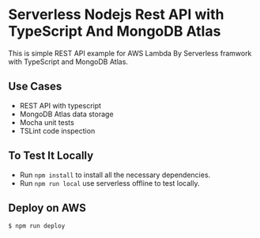 # Serverless Nodejs Rest API with TypeScript And MongoDB Atlas

This is simple REST API example for AWS Lambda By Serverless framwork with TypeScript and MongoDB Atlas. 

## Use Cases

* REST API with typescript
* MongoDB Atlas data storage
* Mocha unit tests
* TSLint code inspection

## To Test It Locally

* Run ```npm install``` to install all the necessary dependencies.
* Run ```npm run local``` use serverless offline to test locally. 

## Deploy on AWS

```
$ npm run deploy
```